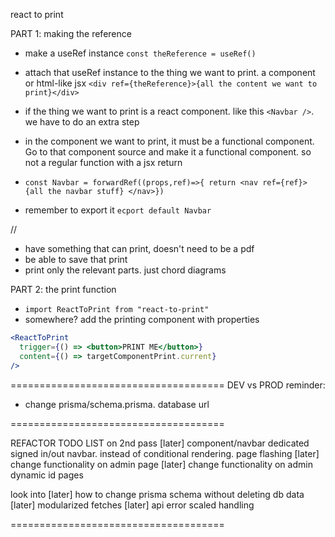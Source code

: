 react to print

PART 1: making the reference

- make a useRef instance
  `const theReference = useRef()`
- attach that useRef instance to the thing we want to print. a component or html-like jsx
  `<div ref={theReference}>{all the content we want to print}</div>`

- if the thing we want to print is a react component. like this `<Navbar />`. we have to do an extra step
- in the component we want to print, it must be a functional component. Go to that component source and make it a functional component. so not a regular function with a jsx return
- `const Navbar = forwardRef((props,ref)=>{ return <nav ref={ref}> {all the navbar stuff} </nav>})`
- remember to export it `ecport default Navbar`

//

- have something that can print, doesn't need to be a pdf
- be able to save that print
- print only the relevant parts. just chord diagrams

PART 2: the print function

- `import ReactToPrint from "react-to-print"`
- somewhere? add the printing component with properties

```jsx
<ReactToPrint
  trigger={() => <button>PRINT ME</button>}
  content={() => targetComponentPrint.current}
/>
```

=====================================
DEV vs PROD reminder:

- change prisma/schema.prisma. database url

=====================================

REFACTOR TODO LIST on 2nd pass
[later] component/navbar dedicated signed in/out navbar. instead of conditional rendering. page flashing
[later] change functionality on admin page
[later] change functionality on admin dynamic id pages

look into
[later] how to change prisma schema without deleting db data
[later] modularized fetches
[later] api error scaled handling

=====================================
